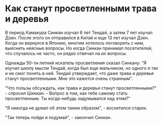 # Как станут просветленными трава и деревья

В период Камакура Синкан изучал 6 лет Тендай, а затем 7 лет изучал Дзен. После этого он отправился в Китай и еще 13 лет изучал Дзен. Когда он вернулся в Японию, многим хотелось поговорить с ним, выяснить неясные вопросы. Но когда Синкан принимал посетителей, что случалось не часто, он редко отвечал на их вопросы.

Однажды 50-ти летний искатель просветления сказал Синкану: "Я изучал школу мысли Тендай, когда был еще мальчиком, но одного я так и не смог понять в ней. Тендай утверждает, что даже трава и деревья станут просветленными. Мне это кажется очень странным".

"Что пользы обсуждать, как трава и деревья станут просветленными?" - спросил Шинкан. - Вопрос в том, как тебе самому стать просветленным. Ты когда-нибудь задумывался над этим?"

"Я никогда не думал об этом таким образом", - восхитился старик.

"Так теперь пойди и подумай", - закончил Синкан.
